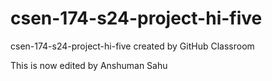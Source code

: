 # csen-174-s24-project-hi-five
csen-174-s24-project-hi-five created by GitHub Classroom

This is now edited by Anshuman Sahu
